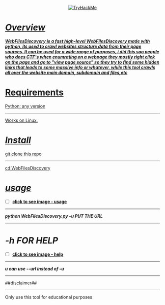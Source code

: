 
<!-- WebFilesDiscovery -->

<p align="center">
	<a href="https://tryhackme.com/p/DFTFPConsole" target="_blank" rel="noopener noreferrer">
		<img src="https://tryhackme-badges.s3.amazonaws.com/crazystory.png" alt="TryHackMe">





***Overview***
========

***WebFilesDiscovery is a fast high-level WebFilesDiscovery made with python, its used to
crawl websites structure data from their page sources. It can be used for
a wide range of purposes, i did this soo people who does CTF's when enumrating on a webpage they mostly right click on the page and go to "view page source" so they try to find some hidden links that leads to some massive info or whatever,
while this tool crawls all over the website main domain, subdomain and files,etc***

Requirements
============

Python: any version
__________________
Works on Linux.

***Install***
=======

git clone this repo 
__________________
cd WebFilesDiscovery

***usage***
=======
- [ ] [**click to see image - usage**](https://media.discordapp.net/attachments/875421886069243965/1058723662984917002/image.png) 
__________________
***python WebFilesDiscovery.py -u  PUT THE URL***
__________________
***-h FOR HELP***
=======
- [ ] [**click to see image - help**](https://media.discordapp.net/attachments/875421886069243965/1058724151118008420/image.png) 
__________________
***u can use --url instead of -u***
__________________
##disclaimer##
__________________
Only use this tool for educational purposes 
